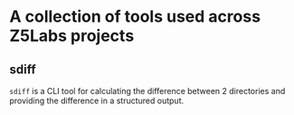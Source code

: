 
# A collection of tools used across Z5Labs projects

## sdiff

`sdiff` is a CLI tool for calculating the difference between 2 directories and providing the difference in a structured output.
